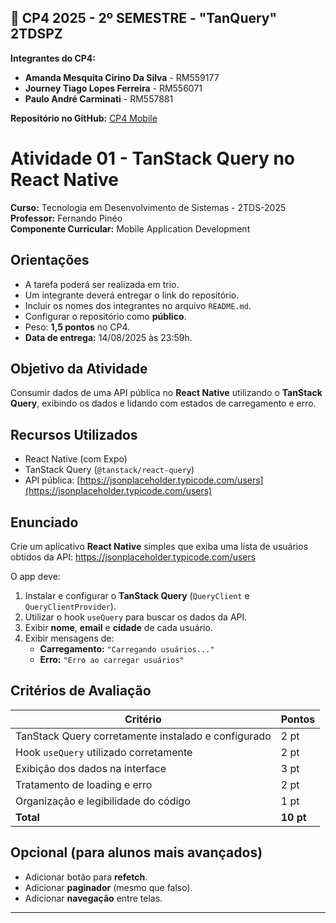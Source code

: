 ## 🎯 CP4 2025 - 2º SEMESTRE - "TanQuery" 2TDSPZ

**Integrantes do CP4:**  
   - **Amanda Mesquita Cirino Da Silva** - RM559177 
   - **Journey Tiago Lopes Ferreira** - RM556071 
   - **Paulo André Carminati** - RM557881


**Repositório no GitHub:** [CP4 Mobile](https://github.com/carmipa/mobile_aplication_development_CP_2SEM/tree/main/cp4-TanQuery)

# Atividade 01 - TanStack Query no React Native

**Curso:** Tecnologia em Desenvolvimento de Sistemas - 2TDS-2025  
**Professor:** Fernando Pinéo  
**Componente Curricular:** Mobile Application Development  

## Orientações

- A tarefa poderá ser realizada em trio.
- Um integrante deverá entregar o link do repositório.
- Incluir os nomes dos integrantes no arquivo `README.md`.
- Configurar o repositório como **público**.
- Peso: **1,5 pontos** no CP4.
- **Data de entrega:** 14/08/2025 às 23:59h.

## Objetivo da Atividade

Consumir dados de uma API pública no **React Native** utilizando o **TanStack Query**, exibindo os dados e lidando com estados de carregamento e erro.

## Recursos Utilizados

- React Native (com Expo)  
- TanStack Query (`@tanstack/react-query`)  
- API pública: [https://jsonplaceholder.typicode.com/users](https://jsonplaceholder.typicode.com/users)  

## Enunciado

Crie um aplicativo **React Native** simples que exiba uma lista de usuários obtidos da API: https://jsonplaceholder.typicode.com/users

O app deve:

1. Instalar e configurar o **TanStack Query** (`QueryClient` e `QueryClientProvider`).
2. Utilizar o hook `useQuery` para buscar os dados da API.
3. Exibir **nome**, **email** e **cidade** de cada usuário.
4. Exibir mensagens de:
   - **Carregamento:** `"Carregando usuários..."`
   - **Erro:** `"Erro ao carregar usuários"`

## Critérios de Avaliação

| Critério                                            | Pontos    |
| --------------------------------------------------- | --------- |
| TanStack Query corretamente instalado e configurado | 2 pt      |
| Hook `useQuery` utilizado corretamente              | 2 pt      |
| Exibição dos dados na interface                     | 3 pt      |
| Tratamento de loading e erro                        | 2 pt      |
| Organização e legibilidade do código                | 1 pt      |
| **Total**                                           | **10 pt** |

## Opcional (para alunos mais avançados)

- Adicionar botão para **refetch**.
- Adicionar **paginador** (mesmo que falso).
- Adicionar **navegação** entre telas.


--- 
